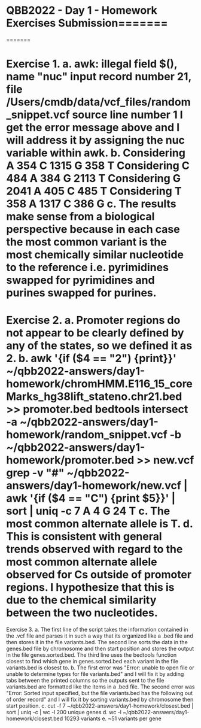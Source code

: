 # QBB2022 - Day 1 - Homework Exercises Submission=======
=======


Exercise 1.
a.
awk: illegal field $(), name "nuc"
 input record number 21, file /Users/cmdb/data/vcf_files/random_snippet.vcf
 source line number 1
I get the error message above and I will address it by assigning the nuc variable within awk.
b.
Considering  A
 354 C
1315 G
 358 T
Considering  C
 484 A
 384 G
2113 T
Considering  G
2041 A
 405 C
 485 T
Considering  T
 358 A
1317 C
 386 G
c. The results make sense from a biological perspective because in each case the most common variant is the most chemically similar nucleotide to the reference i.e. pyrimidines swapped for pyrimidines and purines swapped for purines.
=======
Exercise 2. 
a. Promoter regions do not appear to be clearly defined by any of the states, so we defined it as 2.
b.
awk '{if ($4 == "2") {print}}' ~/qbb2022-answers/day1-homework/chromHMM.E116_15_coreMarks_hg38lift_stateno.chr21.bed >> promoter.bed
bedtools intersect -a ~/qbb2022-answers/day1-homework/random_snippet.vcf -b ~/qbb2022-answers/day1-homework/promoter.bed >> new.vcf
grep -v "#" ~/qbb2022-answers/day1-homework/new.vcf | awk '{if ($4 == "C") {print $5}}' | sort | uniq -c
   7 A
   4 G
  24 T
c. The most common alternate allele is T. 
d. This is consistent with general trends observed with regard to the most common alternate allele observed for Cs outside of promoter regions. I hypothesize that this is due to the chemical similarity between the two nucleotides.
=======
Exercise 3.
a. The first line of the script takes the information contained in the .vcf file and parses it in such a way that its organized like a .bed file and then stores it in the file variants.bed. The second line sorts the data in the genes.bed file by chromosome and then start position and stores the output in the file genes.sorted.bed. The third line uses the bedtools function closest to find which gene in genes.sorted.bed each variant in the file variants.bed is closest to.
b. The first error was "Error: unable to open file or unable to determine types for file variants.bed" and I will fix it by adding tabs between the printed columns so the outputs sent to the file variants.bed are formatted like the items in a .bed file. The second error was "Error: Sorted input specified, but the file variants.bed has the following out of order record" and I will fix it by sorting variants.bed by chromosome then start position.
c. 
cut -f 7 ~/qbb2022-answers/day1-homework/closest.bed | sort | uniq -c | wc -l
200 unique genes
d. 
wc -l ~/qbb2022-answers/day1-homework/closest.bed
10293 variants
e. ~51 variants per gene

